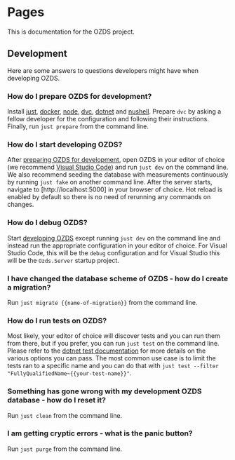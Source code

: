 # Pages

<div style="display: none;">
  <div>\subpage user</div>
  <div>\subpage script</div>
  <div>\subpage workflow</div>
  <div>\subpage structure</div>
  <div>\subpage report</div>
</div>

This is documentation for the OZDS project.

## Development

Here are some answers to questions developers might have when developing OZDS.

### How do I prepare OZDS for development?

Install [just](https://github.com/casey/just#packages),
[docker](https://docs.docker.com/engine/install/),
[node](https://nodejs.org/en/download), [dvc](https://dvc.org/),
[dotnet](https://github.com/dotnet/core/blob/main/release-notes/8.0/8.0.1/8.0.1.md?WT.mc_id=dotnet-35129-website)
and [nushell](https://www.nushell.sh/). Prepare `dvc` by asking a fellow
developer for the configuration and following their instructions. Finally, run
`just prepare` from the command line.

### How do I start developing OZDS?

After [preparing OZDS for development](#how-do-i-prepare-ozds-for-development),
open OZDS in your editor of choice (we recommend
[Visual Studio Code](https://code.visualstudio.com/)) and run `just dev` on the
command line. We also recommend seeding the database with measurements
continuously by running `just fake` on another command line. After the server
starts, navigate to [http://localhost:5000] in your browser of choice. Hot
reload is enabled by default so there is no need of rerunning any commands on
changes.

### How do I debug OZDS?

Start [developing OZDS](#how-do-i-start-developing-ozds) except running
`just dev` on the command line and instead run the appropriate configuration in
your editor of choice. For Visual Studio Code, this will be the `debug`
configuration and for Visual Studio this will be the `Ozds.Server` startup
project.

### I have changed the database scheme of OZDS - how do I create a migration?

Run `just migrate {{name-of-migration}}` from the command line.

### How do I run tests on OZDS?

Most likely, your editor of choice will discover tests and you can run them from
there, but if you prefer, you can run `just test` on the command line. Please
refer to the
[dotnet test documentation](https://learn.microsoft.com/en-us/dotnet/core/tools/dotnet-test)
for more details on the various options you can pass. The most common use case
is to limit the tests ran to a specific name and you can do that with
`just test --filter "FullyQualifiedName~{{your-test-name}}"`.

### Something has gone wrong with my development OZDS database - how do I reset it?

Run `just clean` from the command line.

### I am getting cryptic errors - what is the panic button?

Run `just purge` from the command line.
